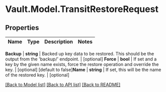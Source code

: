 # Vault.Model.TransitRestoreRequest

## Properties

Name | Type | Description | Notes
------------ | ------------- | ------------- | -------------

**Backup** | **string** | Backed up key data to be restored. This should be the output from the &#x27;backup/&#x27; endpoint. | [optional] **Force** | **bool** | If set and a key by the given name exists, force the restore operation and override the key. | [optional] [default to false]**Name** | **string** | If set, this will be the name of the restored key. | [optional] 

[[Back to Model list]](../README.md#documentation-for-models) [[Back to API list]](../README.md#documentation-for-api-endpoints) [[Back to README]](../README.md)

